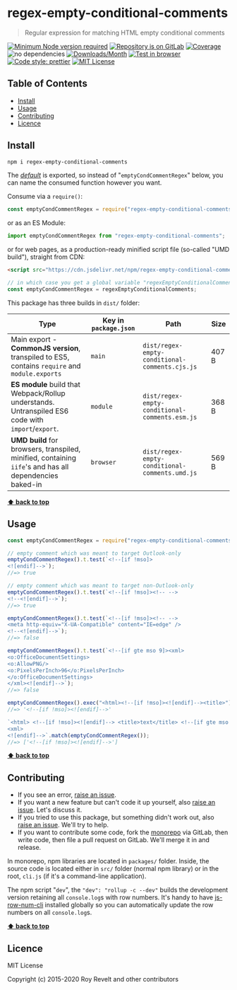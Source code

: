 # regex-empty-conditional-comments

> Regular expression for matching HTML empty conditional comments

[![Minimum Node version required][node-img]][node-url]
[![Repository is on GitLab][gitlab-img]][gitlab-url]
[![Coverage][cov-img]][cov-url]
![no dependencies][no-deps-img]
[![Downloads/Month][downloads-img]][downloads-url]
[![Test in browser][runkit-img]][runkit-url]
[![Code style: prettier][prettier-img]][prettier-url]
[![MIT License][license-img]][license-url]

## Table of Contents

- [Install](#install)
- [Usage](#usage)
- [Contributing](#contributing)
- [Licence](#licence)

## Install

```bash
npm i regex-empty-conditional-comments
```

The [_default_](https://exploringjs.com/es6/ch_modules.html#_default-exports-one-per-module) is exported, so instead of "`emptyCondCommentRegex`" below, you can name the consumed function however you want.

Consume via a `require()`:

```js
const emptyCondCommentRegex = require("regex-empty-conditional-comments");
```

or as an ES Module:

```js
import emptyCondCommentRegex from "regex-empty-conditional-comments";
```

or for web pages, as a production-ready minified script file (so-called "UMD build"), straight from CDN:

```html
<script src="https://cdn.jsdelivr.net/npm/regex-empty-conditional-comments/dist/regex-empty-conditional-comments.umd.js"></script>
```

```js
// in which case you get a global variable "regexEmptyConditionalComments" which you consume like this:
const emptyCondCommentRegex = regexEmptyConditionalComments;
```

This package has three builds in `dist/` folder:

| Type                                                                                                    | Key in `package.json` | Path                                           | Size  |
| ------------------------------------------------------------------------------------------------------- | --------------------- | ---------------------------------------------- | ----- |
| Main export - **CommonJS version**, transpiled to ES5, contains `require` and `module.exports`          | `main`                | `dist/regex-empty-conditional-comments.cjs.js` | 407 B |
| **ES module** build that Webpack/Rollup understands. Untranspiled ES6 code with `import`/`export`.      | `module`              | `dist/regex-empty-conditional-comments.esm.js` | 368 B |
| **UMD build** for browsers, transpiled, minified, containing `iife`'s and has all dependencies baked-in | `browser`             | `dist/regex-empty-conditional-comments.umd.js` | 569 B |

**[⬆ back to top](#)**

## Usage

```js
const emptyCondCommentRegex = require("regex-empty-conditional-comments");

// empty comment which was meant to target Outlook-only
emptyCondCommentRegex().t.test(`<!--[if !mso]>
<![endif]-->`);
//=> true

// empty comment which was meant to target non-Outlook-only
emptyCondCommentRegex().t.test(`<!--[if !mso]><!-- -->
<!--<![endif]-->`);
//=> true

emptyCondCommentRegex().t.test(`<!--[if !mso]><!-- -->
<meta http-equiv="X-UA-Compatible" content="IE=edge" />
<!--<![endif]-->`);
//=> false

emptyCondCommentRegex().t.test(`<!--[if gte mso 9]><xml>
<o:OfficeDocumentSettings>
<o:AllowPNG/>
<o:PixelsPerInch>96</o:PixelsPerInch>
</o:OfficeDocumentSettings>
</xml><![endif]-->`);
//=> false

emptyCondCommentRegex().exec("<html><!--[if !mso]><![endif]--><title>")[0];
//=> '<!--[if !mso]><![endif]-->'

`<html> <!--[if !mso]><![endif]--> <title>text</title> <!--[if gte mso 9]>
<xml>
<![endif]-->`.match(emptyCondCommentRegex());
//=> ['<!--[if !mso]><![endif]-->']
```

**[⬆ back to top](#)**

## Contributing

- If you see an error, [raise an issue](<https://gitlab.com/codsen/codsen/issues/new?issue[title]=regex-empty-conditional-comments%20package%20-%20put%20title%20here&issue[description]=**Which%20package%20is%20this%20issue%20for**%3A%20%0Aregex-empty-conditional-comments%0A%0A**Describe%20the%20issue%20(if%20necessary)**%3A%20%0A%0A%0A%2Fassign%20%40revelt>).
- If you want a new feature but can't code it up yourself, also [raise an issue](<https://gitlab.com/codsen/codsen/issues/new?issue[title]=regex-empty-conditional-comments%20package%20-%20put%20title%20here&issue[description]=**Which%20package%20is%20this%20issue%20for**%3A%20%0Aregex-empty-conditional-comments%0A%0A**Describe%20the%20issue%20(if%20necessary)**%3A%20%0A%0A%0A%2Fassign%20%40revelt>). Let's discuss it.
- If you tried to use this package, but something didn't work out, also [raise an issue](<https://gitlab.com/codsen/codsen/issues/new?issue[title]=regex-empty-conditional-comments%20package%20-%20put%20title%20here&issue[description]=**Which%20package%20is%20this%20issue%20for**%3A%20%0Aregex-empty-conditional-comments%0A%0A**Describe%20the%20issue%20(if%20necessary)**%3A%20%0A%0A%0A%2Fassign%20%40revelt>). We'll try to help.
- If you want to contribute some code, fork the [monorepo](https://gitlab.com/codsen/codsen/) via GitLab, then write code, then file a pull request on GitLab. We'll merge it in and release.

In monorepo, npm libraries are located in `packages/` folder. Inside, the source code is located either in `src/` folder (normal npm library) or in the root, `cli.js` (if it's a command-line application).

The npm script "`dev`", the `"dev": "rollup -c --dev"` builds the development version retaining all `console.log`s with row numbers. It's handy to have [js-row-num-cli](https://www.npmjs.com/package/js-row-num-cli) installed globally so you can automatically update the row numbers on all `console.log`s.

**[⬆ back to top](#)**

## Licence

MIT License

Copyright (c) 2015-2020 Roy Revelt and other contributors

[node-img]: https://img.shields.io/node/v/regex-empty-conditional-comments.svg?style=flat-square&label=works%20on%20node
[node-url]: https://www.npmjs.com/package/regex-empty-conditional-comments
[gitlab-img]: https://img.shields.io/badge/repo-on%20GitLab-brightgreen.svg?style=flat-square
[gitlab-url]: https://gitlab.com/codsen/codsen/tree/master/packages/regex-empty-conditional-comments
[cov-img]: https://img.shields.io/badge/coverage-100%25-brightgreen.svg?style=flat-square
[cov-url]: https://gitlab.com/codsen/codsen/tree/master/packages/regex-empty-conditional-comments
[no-deps-img]: https://img.shields.io/badge/-no%20dependencies-brightgreen?style=flat-square
[downloads-img]: https://img.shields.io/npm/dm/regex-empty-conditional-comments.svg?style=flat-square
[downloads-url]: https://npmcharts.com/compare/regex-empty-conditional-comments
[runkit-img]: https://img.shields.io/badge/runkit-test_in_browser-a853ff.svg?style=flat-square
[runkit-url]: https://npm.runkit.com/regex-empty-conditional-comments
[prettier-img]: https://img.shields.io/badge/code_style-prettier-ff69b4.svg?style=flat-square
[prettier-url]: https://prettier.io
[license-img]: https://img.shields.io/badge/licence-MIT-51c838.svg?style=flat-square
[license-url]: https://gitlab.com/codsen/codsen/blob/master/LICENSE
